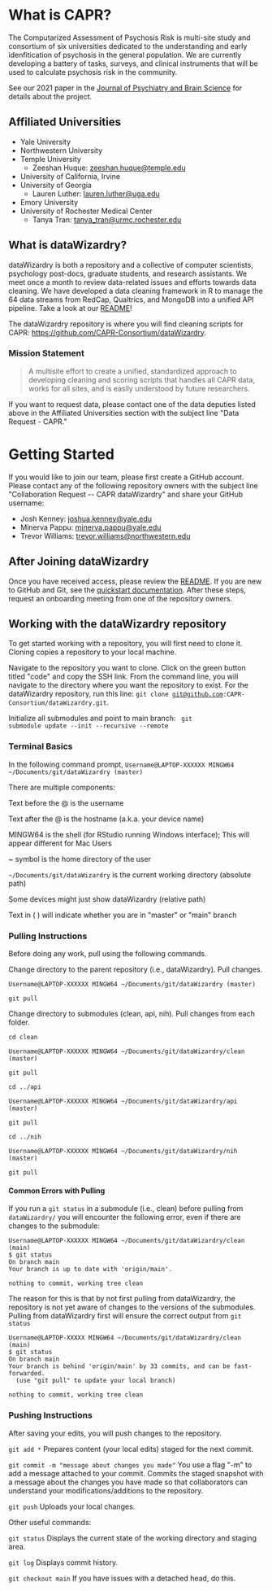 # What is CAPR?
The Computarized Assessment of Psychosis Risk is multi-site study and consortium of six universities dedicated to the understanding and early idenfitication of psychosis in the general population. We are currently developing a battery of tasks, surveys, and clinical instruments that will be used to calculate psychosis risk in the community.

See our 2021 paper in the [Journal of Psychiatry and Brain Science](https://jpbs.hapres.com/htmls/JPBS_1407_Detail.html) for details about the project.

## Affiliated Universities
- Yale University
- Northwestern University
- Temple University
    - Zeeshan Huque: zeeshan.huque@temple.edu
- University of California, Irvine
- University of Georgia
    - Lauren Luther: lauren.luther@uga.edu
- Emory University
- University of Rochester Medical Center
    - Tanya Tran: tanya_tran@urmc.rochester.edu

## What is dataWizardry?
dataWizardry is both a repository and a collective of computer scientists, psychology post-docs, graduate students, and research assistants. We meet once a month to review data-related issues and efforts towards data cleaning. We have developed a data cleaning framework in R to manage the 64 data streams from RedCap, Qualtrics, and MongoDB into a unified API pipeline. Take a look at our [README](https://github.com/CAPR-Consortium/dataWizardry/blob/master/README.md)!

The dataWizardry repository is where you will find cleaning scripts for CAPR: https://github.com/CAPR-Consortium/dataWizardry.

### Mission Statement
>A multisite effort to create a unified, standardized approach to developing cleaning and scoring scripts that handles all CAPR data, works for all sites, and is easily understood by future researchers.

If you want to request data, please contact one of the data deputies listed above in the Affiliated Universities section with the subject line "Data Request - CAPR."


# Getting Started
If you would like to join our team, please first create a GitHub account. Please contact any of the following repository owners with the subject line "Collaboration Request -- CAPR dataWizardry" and share your GitHub username:
- Josh Kenney: joshua.kenney@yale.edu
- Minerva Pappu: minerva.pappu@yale.edu
- Trevor Williams: trevor.williams@northwestern.edu

## After Joining dataWizardry
Once you have received access, please review the [README](https://github.com/CAPR-Consortium/dataWizardry/blob/master/README.md). If you are new to GitHub and Git, see the [quickstart documentation](https://docs.github.com/en/get-started/quickstart). After these steps, request an onboarding meeting from one of the repository owners.


## Working with the dataWizardry repository

To get started working with a repository, you will first need to clone it. Cloning copies a repository to your local machine.

Navigate to the repository you want to clone. Click on the green button titled "code" and copy the SSH link. From the command line, you will navigate to the
directory where you want the repository to exist. For the dataWizardry repository, run this line: <code>git clone git@github.com:CAPR-Consortium/dataWizardry.git</code>.

Initialize all submodules and point to main branch: <code> git submodule update --init --recursive --remote </code>
### Terminal Basics

In the following command prompt, 
`Username@LAPTOP-XXXXXX MINGW64 ~/Documents/git/dataWizardry (master)`

There are multiple components:

Text before the @ is the username

Text after the @ is the hostname (a.k.a. your device name)

MINGW64 is the shell (for RStudio running Windows interface); This will appear different for Mac Users

~ symbol is the home directory of the user

`~/Documents/git/dataWizardry` is the current working directory (absolute path)

Some devices might just show dataWizardry (relative path)

Text in ( ) will indicate whether you are in "master" or "main" branch

### Pulling Instructions

Before doing any work, pull using the following commands.

Change directory to the parent repository (i.e., dataWizardry). Pull changes.

`Username@LAPTOP-XXXXXX MINGW64 ~/Documents/git/dataWizardry (master)`

<code>git pull</code>

Change directory to submodules (clean, api, nih). Pull changes from each folder.

<code>cd clean</code>

`Username@LAPTOP-XXXXXX MINGW64 ~/Documents/git/dataWizardry/clean (master)`

<code>git pull</code>

<code>cd ../api</code>

`Username@LAPTOP-XXXXXX MINGW64 ~/Documents/git/dataWizardry/api (master)`

<code>git pull</code>

<code>cd ../nih</code>

`Username@LAPTOP-XXXXXX MINGW64 ~/Documents/git/dataWizardry/nih (master)`

<code>git pull</code>

#### Common Errors with Pulling

If you run a `git status` in a submodule (i.e., clean) before pulling from `dataWizardry/` you will encounter the following error, even if there are changes to the submodule: 

```
Username@LAPTOP-XXXXXX MINGW64 ~/Documents/git/dataWizardry/clean (main)
$ git status
On branch main
Your branch is up to date with 'origin/main'.

nothing to commit, working tree clean
```
The reason for this is that by not first pulling from dataWizardry, the repository is not yet aware of changes to the versions of the submodules. Pulling from dataWizardry first will ensure the correct output from `git status`

```
Username@LAPTOP-XXXXX MINGW64 ~/Documents/git/dataWizardry/clean (main)
$ git status
On branch main
Your branch is behind 'origin/main' by 33 commits, and can be fast-forwarded.
  (use "git pull" to update your local branch)

nothing to commit, working tree clean
```

### Pushing Instructions

After saving your edits, you will push changes to the repository.

<code>git add *</code>         Prepares content (your local edits) staged for the next commit.

<code>git commit -m "message about changes you made"</code>          You use a flag "-m" to add a message attached to your commit. Commits the staged snapshot with a message about the changes you have made so that collaborators can understand your modifications/additions to the repository.

<code>git push</code>          Uploads your local changes.

Other useful commands:

<code>git status</code>          Displays the current state of the working directory and staging area.

<code>git log</code>         Displays commit history.

<code>git checkout main</code>      If you have issues with a detached head, do this.
